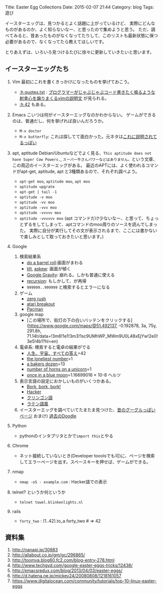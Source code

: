 Title: Easter Egg Collections
Date: 2015-02-07 21:44
Category: blog
Tags: 遊び

イースターエッグは、見つかるとよく話題に上がっているけど、
実際にどんなものがあるのか、よく知らないなー、と思ったので集めようと思う。
ただ、調べてみると、昔あったものがなくなってたりして、このリストも最新状態に保つ必要があるので、なくなってたら教えてほしいです。

とりあえずは、いろいろ見つけるたびに徐々に更新していきたいと思います。

## イースターエッグたち
1. Vim
  最初にこれを書くきっかけになったものを挙げておこう。
    - [:h quotes.txt](http://vim-jp.org/vimdoc-ja/quotes.html) : [プログラマーがじゃぶじゃぶコード書きたく鳴るような射幸心を煽りまくるvimの説明文](https://github.com/vim-jp/issues/issues/699) が見られる。
    - [:h 42](http://vim-jp.org/vimdoc-ja/usr_42.html#42) もある。

2. Emacs
  こいつは何がイースターエッグなのかわからない。
  ゲームができるのは、普通だし、何を挙げれば良いんだろうか。
    - ``M-x doctor``
    - ``M-x butterfly``: これは探してて面白かった。元ネタは[これに説明されてるっぽい](http://xkcd.com/378/)

3. apt, aptitude
  Debian/Ubuntuなどでよく見る、``This aptitude does not have Super Cow Powers.``, ``スーパー牛さんパワーなどはありません。``という文章、この周辺のイースターエッグがある。
  最近のAPTには、よく使われるコマンドがapt-get, aptitude, apt と3種類あるので、それぞれ調べよう。
    - ``apt-get moo``, ``aptitude moo``, ``apt moo``
    - ``aptitude upgrate``
    - ``apt-get | tail -1``
    - ``aptitude -v moo``
    - ``aptitude -vv moo``
    - ``aptitude -vvv moo``
    - ``aptitude -vvvvv moo``
    - ``aptitude -vvvvvv moo``
  (apt コマンドだけ少ないなー、と思って、ちょっとずるをしてしまって、aptコマンドのmoo周りのソースを読んでしまった。
  実際に自分が実行してその文が表示されるまで、ここには書かないで楽しみとして取っておきたいと思います。)

3. Google
    1. 検索結果系
        - [do a barrel roll](https://www.google.co.jp/search?q=do+a+barrel+roll):画面がまわる
        - [tilt](https://www.google.co.jp/search?q=tilt), [askew](https://www.google.co.jp/search?q=askew): 画面が傾く
        - [Google Gravity](http://mrdoob.com/projects/chromeexperiments/google-gravity/): 崩れる。しかも普通に使える
        - [recursion](https://www.google.co.jp/search?q=recursion): もしかして、が再帰
        - ``999999..999999`` と検索するとエラーになる
    2. ゲーム
        - [zerg rush](https://www.google.co.jp/search?q=zerg+rush)
        - [atari breakout](https://www.google.co.jp/search?q=atari+breakout&tbm=isch)
        - [Pacman](https://www.google.com/doodles/30th-anniversary-of-pac-man)
    3. google map
        - [この場所で、街灯の下の白いバッテンをクリックする](https://www.google.com/maps/@51.492137, -0.192878, 3a, 75y, 291.8h, 71.14t/data=!3m6!1e1!3m3!1sc9UMhWP_MWm9U0L48xEjYw!2e0!3e5!4b1?hl=en)
    4. 電卓系: 検索すると電卓の結果がでる
        - [人生、宇宙、すべての答え](https://www.google.co.jp/search?q=%E4%BA%BA%E7%94%9F%E3%80%81%E5%AE%87%E5%AE%99%E3%80%81%E3%81%99%E3%81%B9%E3%81%A6%E3%81%AE%E7%AD%94%E3%81%88)=42
        - [the loneliest number](https://www.google.co.jp/search?q=the+loneliest+number)=1
        - [a bakers dozen](https://www.google.co.jp/search?q=a+bakers+dozen)=13
        - [number of horns on a unicorn](https://www.google.co.jp/search?q=number+of+horns+on+a+unicorn)=1
        - [once in a blue moon](https://www.google.co.jp/search?q=once+in+a+blue+moon)=1.16699016 × 10-8 ヘルツ
    4. 表示言語の設定におかしいものがいくつかある。
        - [Bork, bork, bork!](http://www.google.com/intl/xx-hacker/)
        - [Hacker](http://www.google.com/intl/xx-hacker/)
        - [クリンゴン語](http://www.google.com/intl/xx-klingon/)
        - [ラテン語風](http://www.google.com/intl/xx-piglatin/)
    5. イースターエッグを調べていてたまたま見つけた、[昔のグーグルっぽいページ](http://www.google.com/intl/en/heart/)
    おまけ) [過去のDoodle](http://www.google.com/doodles/)

4. Python
    - pythonのインタプリタとかで``import this``とやる

5. Chrome

    - ネット接続していないとき(Developer tooolsでも可)に、ページを検索してエラーページを出す。スペースキーを押せば、ゲームができる。

7. nmap

    - ``nmap -oS - example.com`` : Hacker語での表示

8. telnet? というか何というか

    - ``telnet towel.blinkenlights.nl``

9. rails

    - ``forty_two`` : (1..42).to\_a.forty\_two # => 42

## 資料集
1. http://nanapi.jp/30883
2. http://allabout.co.jp/gm/gc/296865/
3. http://toomva.blog60.fc2.com/blog-entry-278.html
4. http://www.techgyd.com/google-easter-eggs-tricks/12438/
5. http://emacsredux.com/blog/2013/04/03/easter-eggs/
6. http://d.hatena.ne.jp/mickey24/20080808/1218161057
7. https://www.digitalocean.com/community/tutorials/top-10-linux-easter-eggs

